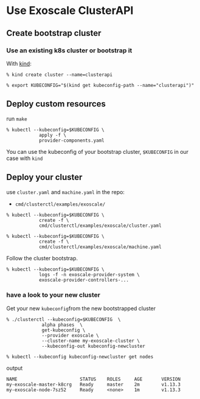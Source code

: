 # Use Exoscale ClusterAPI

## Create bootstrap cluster

### Use an existing k8s cluster or bootstrap it

With [kind](https://github.com/kubernetes-sigs/kind):
```
% kind create cluster --name=clusterapi
```
```
% export KUBECONFIG="$(kind get kubeconfig-path --name="clusterapi")"
```

## Deploy custom resources
run `make`

```
% kubectl --kubeconfig=$KUBECONFIG \
            apply -f \
            provider-components.yaml
```
You can use the kubeconfig of your bootstrap cluster, `$KUBECONFIG` in our case with `kind`
 
## Deploy your cluster

use `cluster.yaml` and `machine.yaml` in the repo:
 - `cmd/clusterctl/examples/exoscale/`


```
% kubectl --kubeconfig=$KUBECONFIG \
            create -f \
            cmd/clusterctl/examples/exoscale/cluster.yaml
```

```
% kubectl --kubeconfig=$KUBECONFIG \
            create -f \
            cmd/clusterctl/examples/exoscale/machine.yaml
```

Follow the cluster bootstrap.

```console
% kubectl --kubeconfig=$KUBECONFIG \
            logs -f -n exoscale-provider-system \
            exoscale-provider-controllers-...
```

### have a look to your new cluster

Get your new `kubeconfig`from the new bootstrapped cluster
```
% ./clusterctl --kubeconfig=$KUBECONFIG  \
             alpha phases  \
             get-kubeconfig \
             --provider exoscale \
             --cluster-name my-exoscale-cluster \
             --kubeconfig-out kubeconfig-newcluster
```

```
% kubectl --kubeconfig kubeconfig-newcluster get nodes
```
output
```
NAME                       STATUS    ROLES     AGE       VERSION
my-exoscale-master-k8crg   Ready     master    2m        v1.13.3
my-exoscale-node-7sz52     Ready     <none>    1m        v1.13.3
```